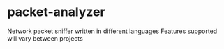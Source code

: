# packet-analyzer

Network packet sniffer written in different languages
Features supported will vary between projects
